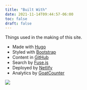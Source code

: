 ```yaml
---
title: "Built With"
date: 2021-11-14T09:44:57-06:00
toc: false
draft: false
---
```


Things used in the making of this site.

<!--more-->

- Made with [Hugo](https://gohugo.io/)
- Styled with [Bootstrap](https://getbootstrap.com/)
- Content in [GitHub](https://github.com/zwbetz-gh/zwbetz)
- Search by [Fuse.js](https://fusejs.io/)
- Deployed by [Netlify](https://www.netlify.com/)
- Analytics by [GoatCounter](https://zwbetz.goatcounter.com/)

<a href="https://512kb.club"><img src="/img/green-team.svg"></a>
